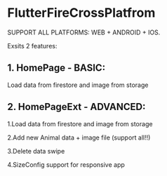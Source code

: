 # FlutterFireCrossPlatfrom

SUPPORT ALL PLATFORMS: WEB + ANDROID + IOS.

Exsits 2 features:

## 1. HomePage - BASIC:
Load data from firestore and image from storage

## 2. HomePageExt - ADVANCED:

1.Load data from firestore and image from storage

2.Add new Animal data + image file (support all!!)

3.Delete data swipe

4.SizeConfig support for responsive app

